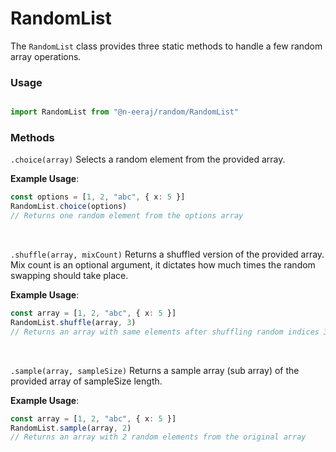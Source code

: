 # RandomList

The `RandomList` class provides three static methods to handle a few random array operations.

### Usage
```ts

import RandomList from "@n-eeraj/random/RandomList"
```

### Methods

`.choice(array)`
Selects a random element from the provided array.

**Example Usage**:
```ts
const options = [1, 2, "abc", { x: 5 }]
RandomList.choice(options)
// Returns one random element from the options array
```
<br />

`.shuffle(array, mixCount)`
Returns a shuffled version of the provided array. Mix count is an optional argument, it dictates how much times the random swapping should take place.

**Example Usage**:
```ts
const array = [1, 2, "abc", { x: 5 }]
RandomList.shuffle(array, 3)
// Returns an array with same elements after shuffling random indices 3 times
```
<br />

`.sample(array, sampleSize)`
Returns a sample array (sub array) of the provided array of sampleSize length.

**Example Usage**:
```ts
const array = [1, 2, "abc", { x: 5 }]
RandomList.sample(array, 2)
// Returns an array with 2 random elements from the original array
```
